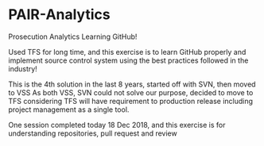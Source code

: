 # PAIR-Analytics
Prosecution Analytics
Learning GitHub!

Used TFS for long time, and this exercise is to learn GitHub properly and 
implement source control system using the best practices followed in the industry!

This is the 4th solution in the last 8 years, started off with SVN, then moved to VSS
As both VSS, SVN could not solve our purpose, decided to move to TFS considering 
TFS will have requirement to production release including project management as a single tool.

One session completed today 18 Dec 2018, and this exercise is for understanding 
repositories, pull request and review
